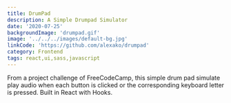 ```yaml
---
title: DrumPad
description: A Simple Drumpad Simulator
date: '2020-07-25'
backgroundImage: 'drumpad.gif'
image: '../../../images/default-bg.jpg'
linkCode: 'https://github.com/alexako/drumpad'
category: Frontend
tags: react,ui,sass,javascript
---
```


From a project challenge of FreeCodeCamp, this simple drum pad simulate play audio when each button is clicked or the corresponding keyboard letter is pressed. Built in React with Hooks.
